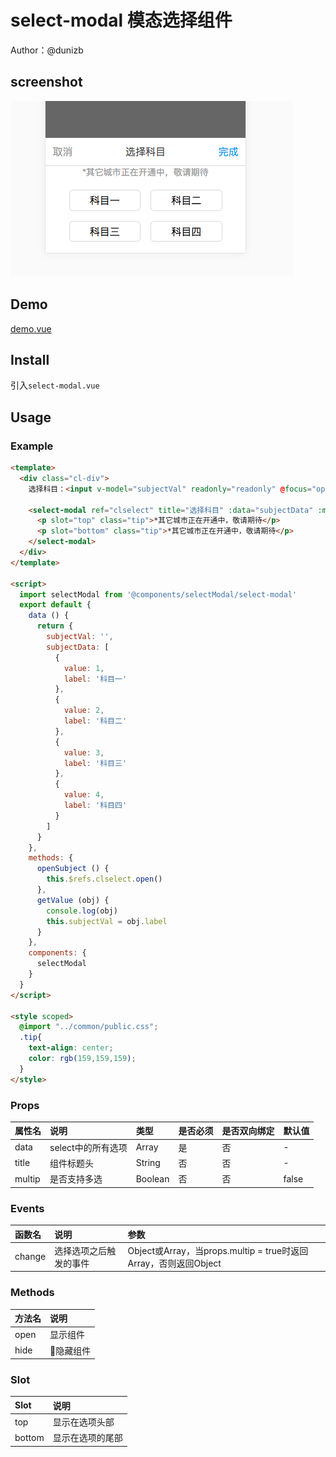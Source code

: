 # select-modal 模态选择组件

Author：@dunizb

## screenshot
![screenshot.png](screenshot.png)

## Demo
[demo.vue](demo.vue)

## Install
引入`select-modal.vue`

## Usage

### Example
```html
<template>
  <div class="cl-div">
    选择科目：<input v-model="subjectVal" readonly="readonly" @focus="openSubject" placeholder="请选择科目" type="text">

    <select-modal ref="clselect" title="选择科目" :data="subjectData" :multip="true" @change="getValue">
      <p slot="top" class="tip">*其它城市正在开通中，敬请期待</p>
      <p slot="bottom" class="tip">*其它城市正在开通中，敬请期待</p>
    </select-modal>
  </div>
</template>

<script>
  import selectModal from '@components/selectModal/select-modal'
  export default {
    data () {
      return {
        subjectVal: '',
        subjectData: [
          {
            value: 1,
            label: '科目一'
          },
          {
            value: 2,
            label: '科目二'
          },
          {
            value: 3,
            label: '科目三'
          },
          {
            value: 4,
            label: '科目四'
          }
        ]
      }
    },
    methods: {
      openSubject () {
        this.$refs.clselect.open()
      },
      getValue (obj) {
        console.log(obj)
        this.subjectVal = obj.label
      }
    },
    components: {
      selectModal
    }
  }
</script>

<style scoped>
  @import "../common/public.css";
  .tip{
    text-align: center;
    color: rgb(159,159,159);
  }
</style>
```

### Props
|属性名|       说明      |  类型 |是否必须|是否双向绑定|默认值|
|:------|:--------------|:------|:------|:-------|:-----|
|data  |select中的所有选项|Array  |是     |否       | -   |
|title |组件标题头        |String |否     |否       | -   |
|multip|是否支持多选      |Boolean|否     |否       | false|

### Events
|函数名 |       说明      |  参数          |
|:------|:--------------|:--------------|
|change |选择选项之后触发的事件|Object或Array，当props.multip = true时返回Array，否则返回Object  |

### Methods
|方法名 |       说明    |
|:------|:--------------|
|open |显示组件|
|hide |隐藏组件|

### Slot
|Slot |       说明    |
|:------|:--------------|
|top |显示在选项头部|
|bottom |显示在选项的尾部|